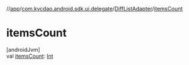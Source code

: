 //[app](../../../index.md)/[com.kycdao.android.sdk.ui.delegate](../index.md)/[DiffListAdapter](index.md)/[itemsCount](items-count.md)

# itemsCount

[androidJvm]\
val [itemsCount](items-count.md): [Int](https://kotlinlang.org/api/latest/jvm/stdlib/kotlin/-int/index.html)
